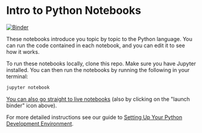 # Intro to Python Notebooks

[![Binder](https://mybinder.org/badge_logo.svg)](https://mybinder.org/v2/gh/Momentum-Team-8/python-notebooks/HEAD)

These notebooks introduce you topic by topic to the Python language. You can run the code contained in each notebook, and you can edit it to see how it works.

To run these notebooks locally, clone this repo. Make sure you have Jupyter installed. You can then run the notebooks by running the following in your terminal:

```sh
jupyter notebook
```

[You can also go straight to live notebooks](https://mybinder.org/v2/gh/Momentum-Team-8/python-notebooks/HEAD) (also by clicking on the "launch binder" icon above).

For more detailed instructions see our guide to [Setting Up Your Python Development Environment](https://www.notion.so/momentumlearn/Setting-up-your-Python-Development-Environment-91c5006b5a504844ad4e6abf5d209928).
